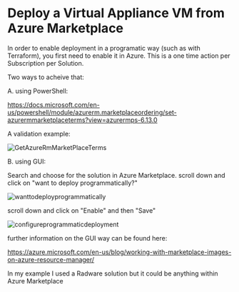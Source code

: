 # Deploy a Virtual Appliance VM from Azure Marketplace

In order to enable deployment in a programatic way (such as with Terraform), you first need to enable it in Azure. This is a one time action per Subscription per Solution.

Two ways to acheive that:

A. using PowerShell:

https://docs.microsoft.com/en-us/powershell/module/azurerm.marketplaceordering/set-azurermmarketplaceterms?view=azurermps-6.13.0

A validation example:

![GetAzureRmMarketPlaceTerms](https://raw.githubusercontent.com/shayshahak/terraform-provider-azurerm/master/examples/deploy-virtual-appliance-from-marketplace/images/GetAzureRmMarketPlaceTerms.JPG)


B. using GUI:

Search and choose for the solution in Azure Marketplace. scroll down and click on "want to deploy programmatically?"

![wanttodeployprogrammatically](https://github.com/shayshahak/terraform-provider-azurerm/blob/master/examples/deploy-virtual-appliance-from-marketplace/images/wanttodeployprogrammatically.jpg)

scroll down and click on "Enable" and then "Save"

![configureprogrammaticdeployment](https://github.com/shayshahak/terraform-provider-azurerm/blob/master/examples/deploy-virtual-appliance-from-marketplace/images/configureprogrammaticdeployment.JPG)

further information on the GUI way can be found here:

https://azure.microsoft.com/en-us/blog/working-with-marketplace-images-on-azure-resource-manager/

In my example I used a Radware solution but it could be anything within Azure Marketplace
